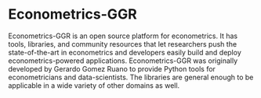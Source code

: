 # Econometrics-GGR
Econometrics-GGR is an open source platform for econometrics. It has tools, libraries, and community resources that let researchers push the state-of-the-art in econometrics and developers easily build and deploy econometrics-powered applications.  Econometrics-GGR was originally developed by Gerardo Gomez Ruano to provide Python tools for econometricians and data-scientists. The libraries are general enough to be applicable in a wide variety of other domains as well.
